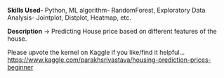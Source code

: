 **Skills Used-** Python, ML algorithm- RandomForest, Exploratory Data Analysis- Jointplot, Distplot, Heatmap, etc.

**Description** -> Predicting House price based on different features of the house.<br>

Please upvote the kernel on Kaggle if you like/find it helpful...<br>
https://www.kaggle.com/parakhsrivastava/housing-prediction-prices-beginner
